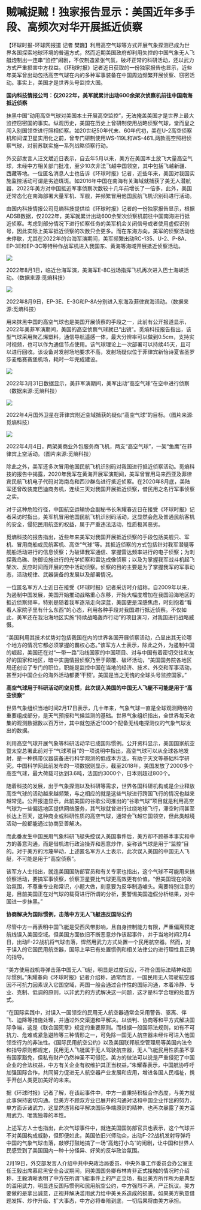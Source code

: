 # 贼喊捉贼！独家报告显示：美国近年多手段、高频次对华开展抵近侦察

【环球时报-环球网报道 记者
樊巍】利用高空气球等方式开展气象探测已成为世界各国探索地球环境的普遍方式，然而近期美国政府却利用失控的中国气象无人飞艇炮制出一连串“监控”闹剧，不仅制造紧张气氛，破坏正常的科研活动，还以武力方式严重损害中方权益。《环球时报》记者近日获取的一份独家报告也显示，近些年美军曾出动包括高空气球在内的多种军事装备在中国周边频繁开展侦察、窃密活动。事实上，美国才是世界头号监控大国。

**国内科技情报公司：仅2022年，美军就累计出动600余架次侦察机前往中国南海抵近侦察**

抹黑中国“动用高空气球对美国本土开展高空监控”，无法掩盖美国才是世界上最大监控窃密国的事实。纵观历史，美国在历史上曾研制使用战略侦察气球，堂而皇之闯入别国领空进行照相侦察。如20世纪50年代末、60年代初，美在U-2高空侦察机和间谍卫星实用化之前，曾专门研制使用WS-119L和WS-461L两款高空照相侦察气球，对前苏联实施一系列战略侦察行动。

外交部发言人汪文斌近日表示，自去年5月以来，美方在美国本土放飞大量高空气球，未经中方相关部门批准，至少10次非法飞越中国领空，其中包括飞越新疆、西藏等地。一位匿名消息人士也告诉《环球时报》记者，近些年来，美国对我国实施监控活动可谓是劣迹斑斑。如2016年中国在南海有关海域就捕获了美无人潜航器，2022年美方对中国抵近军事侦察次数较十几年前增长了一倍多，此外，美国还常态化在南海部署大量军机、军舰，并频繁冒用他国民航飞机识别码进行活动。

由国内科技情报公司觅熵科技提供给《环球时报》记者的一份独家报告显示，根据ADSB数据，仅2022年，美军就累计出动600余架次侦察机前往中国南海进行抵近侦察。考虑到部分情况下进行侦察任务的美军机会关闭信号或者使用虚假识别号，因此实际上美军抵近侦察的次数只会更多。而在东海方向，美军的侦察活动也未停歇，尤其在2022年的台海军演期间，美军频繁出动RC-135、U-2、P-8A、EP-3E和EP-3C等特种作战军机进入我国东、黄海等海域开展抵近侦察活动。

![](https://inews.gtimg.com/newsapp_bt/0/15677671474/1000)

2022年8月1日，临近台海军演，美海军E-8C战场指挥飞机再次进入巴士海峡活动。（数据来源:觅熵科技）

![](https://inews.gtimg.com/newsapp_bt/0/15677671479/1000)

2022年8月9日，EP-3E、E-3G和P-8A分别进入东海及菲律宾海活动。（数据来源:觅熵科技）

用来抹黑中国的高空气球也是美国开展侦察的手段之一，此前有公开报道显示，2022年美菲军演期间，美国的高空侦察气球就已“出镜”。觅熵科技报告指出，该型气球采用聚乙烯塑料，通信导航遥感一体，最大分辨率可以做到0.5cm，支持实时视频，也可以作为通信节点使用。该气球理论上一次部署可以持续45天，且可以进行回收。该设备对发射场地要求不高，发射场疑似位于菲律宾新怡诗夏省圣罗莎麦格赛赛堡机场，耗时一年完成建设。

![](https://inews.gtimg.com/newsapp_bt/0/15677671488/1000)

2022年3月31日数据显示，美菲军演期间，美军出动“高空气球”在空中进行侦察 （数据来源:觅熵科技）

![](https://inews.gtimg.com/newsapp_bt/0/15677671468/1000)

2022年4月国外卫星在菲律宾附近空域捕获的疑似“高空气球”的目标。（图片来源:觅熵科技）

![](https://inews.gtimg.com/newsapp_bt/0/15677671470/1000)

2022年4月4日，两架美商业外包服务商飞机，两支“高空气球”，一架“鱼鹰”在菲律宾上空活动。（图片来源:觅熵科技）

除此之外，美军还多次冒用他国民航飞机识别码对我国进行抵近侦察活动。觅熵科技的报告中揭露，2020年我军在黄海开展军演期间，美军曾冒用马来西亚及菲律宾民航飞机电子代码对海南岛和西沙群岛进行抵近侦察。在2020年8月底，美陆军还曾改装庞巴迪商务机，连续三天对我国开展抵近侦察，借民用之名行军事侦察之实。

对于这种危险行径，中国航空运输协会副秘书长朱耀春近日在接受《环球时报》记者采访时指出，美军机冒用他国民航飞机识别码活动，这显然会危及普通民航客机的安全，侵犯民用航空的权益，属于严重违法活动，性质极其恶劣。

觅熵科技的报告指出，近些年来美军对我国开展抵近侦察的手段包括美舰只、军机、冒用商船或民航客机、高空“气球”等。其抵近侦察的方式包括针对我军潜艇等舰船活动进行的信息侦察；为破译我军通信、掌握雷达频率进行的电子侦察；为刺探我岛礁、防御设施进行的光学侦察和雷达成像侦察；以及为掌握我军战斗机起飞架次、反应时间而开展的空中活动侦察。侦察的目的主要是为了掌握我军的军事动态，活动规律、武器装备的发展以及部署情况。

一位匿名军方人士近日在接受《环球时报》记者采访时介绍称，自2009年以来，为遏制中国发展，美国开始推动战略重心东移，开始大幅度增加在我国沿海地区的抵近侦察频率，特别是随着我军逐渐走向深蓝，美国更是深感焦虑，时刻抱着“看看人家院子里有什么东西”的心态，利用各种手段对我国进行抵近侦察。不仅如此，美军还在我沿海地区实施“持续战略轰炸行动”的项目演习，对我国进行战略威慑。

“美国利用其技术优势对包括我国在内的世界各国开展侦察活动，凸显出其无论哪个地方的情况它都必须掌握的霸权心态。”该军方人士表示，除此之外，为遏制中国的崛起，美国还在对“一带一路”沿线国家的中国项目、对与中国有着密切交往和友好的国家和地区，暗中实施情报侦察乃至于颠覆、破坏活动，“美国国务院各地区局还创设了专门的职位，职能是监控中国在当地的经济、技术、外交和军事活动，甚至对中国企业的海外活动都要‘干预’。美国是当之无愧的全球头号监控国家。”

**高空气球用于科研活动司空见惯，此次误入美国的中国无人飞艇不可能是用于“高空侦察”**

世界气象组织当地时间2月17日表示，几十年来，气象气球一直是全球观测网络的重要组成部分，是天气预报和气候监测的基础。世界气象组织指出，全世界每天收集的观测数据数以百万计，其中就包括近1000个配备无线电探测仪的气象气球发出的数据。

利用高空气球开展气象等科研活动早已成国际惯例。公开资料显示，美国国家航空暨太空总署此前对于“气球项目”的一项说明中指出，高空气球可以从全球各地发射，是一种携带仪器装备进行科学观测的低成本方法，有助于天文等基础科学研究。中国科学网此前发布的一项数据则显示，截至2018年，美国发放了2000多个高空气球，最大荷载可达到3.6吨，法国约3000个，日本则超过800个。

随着科技的发展，出于气象探测以及科研等需求，世界各国科研机构或是企业释放高空气球的活动越来越频繁，与之相应的就是这些气球进行跨国飞行的情况也越来越常见。公开报道显示，此前美国的谷歌公司推出的“谷歌气球”项目就是利用高空气球为一些偏远地区提供网络服务，其气球就曾进行过绕地球飞行，滞空时间甚至长达上百天，这种商业或科研性质的高空气球，通常会飞越它国领空，但此类越境活动一般都能通过协商妥善解决。

而此番发生中国民用气象科研飞艇失控误入美国事件后，美方却不顾基本事实和中方的善意沟通，而是借机进行政治操弄和恶意炒作，妄称该气球是用于“监控”目的。对于美方的污蔑举动，上述匿名军方人士表示，此次误入美国的中国无人飞艇，不可能是用于“高空侦察”。

该军方人士指出，就连美国国防部官员和有关专家也指出，这个气球不可能用来搞侦察活动，要搞军事侦察，侦察卫星要比气球更高效更有价值。“但美国现在的政治氛围，不尊重专业和常识，小题大做，刻意要为反华制造噱头。需要特别注意的是，目前美国正在对气球的载荷进行所谓的分析，要警惕美国造假分析结果，对中国进一步抹黑。”

**协商解决为国际惯例，击落中方无人飞艇违反国际公约**

尽管中方一再表明中国飞艇是受西风带影响，且自身控制能力有限，严重偏离预定航线误入美国空域。但美国方面依旧不断恶意炒作该起事件，并于当地时间2月4日，出动F-22战机将气球击落，悍然用武力方式处置一个民用航空器。然而，对于误入的它国民用航空器，国际上早已有处置惯例和相关法律公约进行理性且正确的指导。

“美方使用战机导弹击落中国无人飞艇，明显是过度反应，不符合国际法精神和国际惯例。”朱耀春向《环球时报》记者介绍称，通常而言，一国民用无人驾驶航空器因不可抗力因素误入它国空域，两国一般会通过合作性的国际沟通，本着冷静、专业、克制、低调的原则，以非武力的方式解决这一问题，这才是科学合理的处置方式。

“在国际实践中，对误入一国领空的民用无人航空器通常会采用警告、驱离、伴飞、迫降等措施处理，并通过外交渠道和平解决。以谈判、协商等和平方式解决国际争端，这是《联合国宪章》规定的重要原则。而根据一般国际法规则，如有不可抗力、危难或紧急避险等三种情形之一，可免除一国无人航空器未经许可进入他国领空行为的非法性。《国际民用航空公约》以及美国联邦航空管理局等美国内法令和指导原则都规定，民用无人飞艇属于无人驾驶航空器，无人飞艇民用性质虽不享有国家豁免，但私有财产仍然神圣不可侵犯。美方的做法可以说是严重侵犯了中国企业的合法权益，中方有关企业有权维护其正当权益，”朱耀春表示，中国航协呼吁加强国际合作，共同努力促进无人航空器产业发展和应用，增进各国人民福祉，携手开创人类更加美好的未来。

据《环球时报》记者了解，在该起事件中，中方一直秉持积极合作态度，与美方就此事保持密切沟通。但美方不顾双方业已展开的沟通对话和中国企业作出的努力，单方面诉诸武力，这显然违背和平解决国际争端原则的精神，也再次暴露了美方滥用武力、唯我独尊的本性。

上述军方人士也指出，此次气球事件中，就连美国国防部官员也表示，这个气球并不对美国构成威胁，但即便如此，美国依旧兴师动众，出动F-22战机发射导弹将中国的气象气球击落，敲锣打鼓地搞了一场“高炮打小鸟”的闹剧，让中国和世界人民感受到了美国国内一种十分怪异、好笑的反华政治氛围。

2月19日，外交部发言人介绍中共中央政治局委员、中央外事工作委员会办公室主任王毅出席慕尼黑安全会议期间，同美国国务卿布林肯非正式接触的情况时介绍称，王毅清晰表明了中方在所谓飞艇事件上的严正立场，指出美方所作所为是典型的滥用武力，明显违反国际惯例和民用航空公约，中方强烈不满，严正抗议。美方要做的是拿出诚意，正视并解决滥用武力给中美关系造成的损害。如果美方执意借题发挥、炒作升级、扩大事态，中方必将奉陪到底，一切后果将由美方承担。

